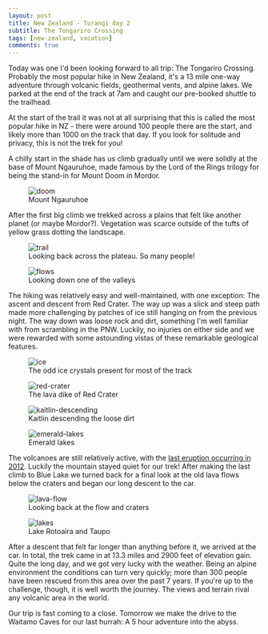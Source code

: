 ```yaml
---
layout: post
title: New Zealand - Turangi day 2
subtitle: The Tongariro Crossing
tags: [new-zealand, vacation]
comments: true
---
```


Today was one I'd been looking forward to all trip: The Tongariro Crossing. Probably the most popular hike in New Zealand, it's a 13 mile one-way adventure through volcanic fields, geothermal vents, and alpine lakes. We parked at the end of the track at 7am and caught our pre-booked shuttle to the trailhead.

At the start of the trail it was not at all surprising that this is called the most popular hike in NZ - there were around 100 people there are the start, and likely more than 1000 on the track that day. If you look for solitude and privacy, this is not the trek for you!

A chilly start in the shade has us climb gradually until we were solidly at the base of Mount Ngauruhoe, made famous by the Lord of the Rings trilogy for being the stand-in for Mount Doom in Mordor.

<figure>
  <img src="{{site.url}}/assets/img/2023-03-14-tongariro-day-2/doom.JPG" alt="doom"/>
  <figcaption>Mount Ngauruhoe</figcaption>
</figure>

After the first big climb we trekked across a plains that felt like another planet (or maybe Mordor?). Vegetation was scarce outside of the tufts of yellow grass dotting the landscape.

<figure>
  <img src="{{site.url}}/assets/img/2023-03-14-tongariro-day-2/trail.JPG" alt="trail"/>
  <figcaption>Looking back across the plateau. So many people!</figcaption>
</figure>

<figure>
  <img src="{{site.url}}/assets/img/2023-03-14-tongariro-day-2/flows.JPG" alt="flows"/>
  <figcaption>Looking down one of the valleys</figcaption>
</figure>

The hiking was relatively easy and well-maintained, with one exception: The ascent and descent from Red Crater. The way up was a slick and steep path made more challenging by patches of ice still hanging on from the previous night. The way down was loose rock and dirt, something I'm well familiar with from scrambling in the PNW. Luckily, no injuries on either side and we were rewarded with some astounding vistas of these remarkable geological features.

<figure>
  <img src="{{site.url}}/assets/img/2023-03-14-tongariro-day-2/ice.JPG" alt="ice"/>
  <figcaption>The odd ice crystals present for most of the track</figcaption>
</figure>

<figure>
  <img src="{{site.url}}/assets/img/2023-03-14-tongariro-day-2/red-crater.JPG" alt="red-crater"/>
  <figcaption>The lava dike of Red Crater</figcaption>
</figure>

<figure>
  <img src="{{site.url}}/assets/img/2023-03-14-tongariro-day-2/kaitlin-descending.JPG" alt="kaitlin-descending"/>
  <figcaption>Kaitlin descending the loose dirt</figcaption>
</figure>

<figure>
  <img src="{{site.url}}/assets/img/2023-03-14-tongariro-day-2/emerald-lakes.JPG" alt="emerald-lakes"/>
  <figcaption>Emerald lakes</figcaption>
</figure>

The volcanoes are still relatively active, with the [last eruption occurring in 2012](https://en.wikipedia.org/wiki/Mount_Tongariro#2012_Te_Māri_eruptions). Luckily the mountain stayed quiet for our trek! After making the last climb to Blue Lake we turned back for a final look at the old lava flows below the craters and began our long descent to the car.

<figure>
  <img src="{{site.url}}/assets/img/2023-03-14-tongariro-day-2/lava-flow.JPG" alt="lava-flow"/>
  <figcaption>Looking back at the flow and craters</figcaption>
</figure>

<figure>
  <img src="{{site.url}}/assets/img/2023-03-14-tongariro-day-2/lakes.JPG" alt="lakes"/>
  <figcaption>Lake Rotoaira and Taupo</figcaption>
</figure>

After a descent that felt far longer than anything before it, we arrived at the car. In total, the trek came in at 13.3 miles and 2900 feet of elevation gain. Quite the long day, and we got very lucky with the weather. Being an alpine environment the conditions can turn very quickly; more than 300 people have been rescued from this area over the past 7 years. If you're up to the challenge, though, it is well worth the journey. The views and terrain rival any volcanic area in the world.

Our trip is fast coming to a close. Tomorrow we make the drive to the Waitamo Caves for our last hurrah: A 5 hour adventure into the abyss.
